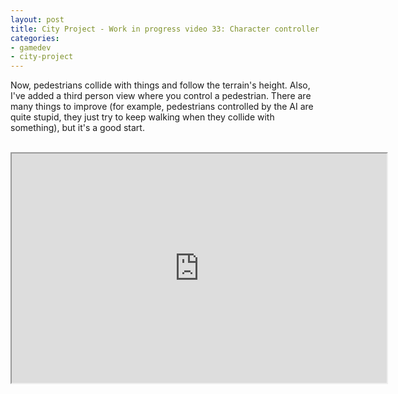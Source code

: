 ```yaml
---
layout: post
title: City Project - Work in progress video 33: Character controller
categories:
- gamedev
- city-project
---
```


Now, pedestrians collide with things and follow the terrain's height. Also, I've added a third person view where you control a pedestrian. There are many things to improve (for example, pedestrians controlled by the AI are quite stupid, they just try to keep walking when they collide with something), but it's a good start.<br /><br /><div style="text-align: center;"><iframe height="367" src="http://www.youtube.com/embed/iqlj6xtfnSg?theme=dark" width="600"></iframe><br /></div>